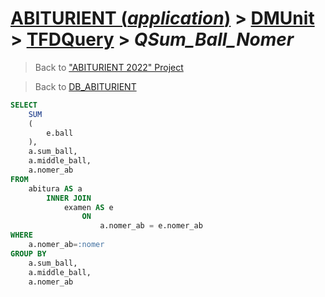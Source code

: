 # [ABITURIENT (*application*)](../../app_abiturient_2022.md) > [DMUnit](../DMUnit.md) > [TFDQuery](TDFQuery.md) > *QSum_Ball_Nomer*

> Back to ["ABITURIENT 2022" Project](/README.md)

> Back to [DB_ABITURIENT](../../../db/db_abiturient_2022.md)

```sql
SELECT
    SUM
    (
        e.ball
    ),
    a.sum_ball,
    a.middle_ball,
    a.nomer_ab
FROM
    abitura AS a
        INNER JOIN
            examen AS e
                ON
                    a.nomer_ab = e.nomer_ab  
WHERE
    a.nomer_ab=:nomer
GROUP BY
    a.sum_ball,
    a.middle_ball,
    a.nomer_ab
```